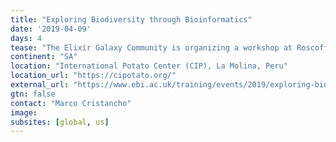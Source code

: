 ```yaml
---
title: "Exploring Biodiversity through Bioinformatics"
date: '2019-04-09'
days: 4
tease: "The Elixir Galaxy Community is organizing a workshop at Roscoff related to Galaxy tools and training."
continent: "SA"
location: "International Potato Center (CIP), La Molina, Peru"
location_url: "https://cipotato.org/"
external_url: "https://www.ebi.ac.uk/training/events/2019/exploring-biodiversity-through-bioinformatics"
gtn: false
contact: "Marco Cristancho"
image: 
subsites: [global, us]
---
```

